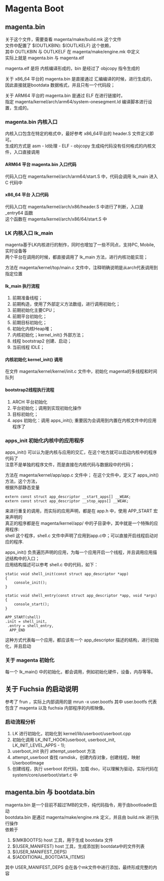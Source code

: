 # Magenta Boot

## magenta.bin

关于这个文件，需要查看 magenta/make/build.mk 这个文件<br/>
文件中配置了 $(OUTLKBIN): $(OUTLKELF) 这个依赖，<br/>
其中 OUTLKBIN 与 OUTLKELF 在 magenta/make/engine.mk 中定义<br/>
实际上就是 magenta.bin 与 magenta.elf<br/>

magenta.elf 是将 内核编译形成的，bin 是经过了 objcopy 指令生成的<br/>

关于 x86_64 平台的 magenta.bin 是直接通过 汇编编译的时候，进行生成的，<br/>
因此直接就是bootdata 数据格式，并且只有一个代码段；<br/>

关于 ARM64 平台的 magenta.bin 是通过 ELF 在进行链接时，<br/>
指定 magenta/kernel/arch/arm64/system-onesegment.ld 编译脚本进行设置，生成的。

### magenta.bin 内核入口
内核入口包含在特定的格式中，最好参考 x86_64平台的 header.S 文件定义即可。<br/>
生成的方式是  asm - ld处理 - ELF - objcopy 生成纯代码没有任何格式的内核文件，入口直接调用

#### ARM64 平台 magenta.bin 入口代码

代码入口在 magenta/kernel/arch/arm64/start.S 中，代码会调用 lk_main 进入 C 代码中

#### x86_64 平台 入口代码

代码入口在 magenta/kernel/arch/x86/header.S 中进行了判断，入口是 \_entry64 函数<br/>
这个函数在 magenta/kernel/arch/x86/64/start.S 中

### LK 内核入口 lk_main

magenta基于LK内核进行的制作，同时也增加了一些不同点，支持PC, Mobile, 实时设备等<br/>
两个平台在调用的时候，都直接调用了 lk_main 方法，进行内核功能实现；<br/>

方法在 magenta/kernel/top/main.c 文件中，注释明确说明是从arch代表调用到指定位置

#### lk_main 执行流程

1. 前期准备线程；
1. 前期构造，使用了外部定义方法数组，进行调用初始化；
1. 前期初始化主要CPU；
1. 前期平台初始化；
1. 前期目标初始化；
1. 初始化内核Heap堆；
1. 内核初始化；kernel_init() 外部方法；
1. 线程 bootstrap2 创建、启动；
1. 当前线程 IDLE；

#### 内核初始化 kernel_init() 调用

在文件 magenta/kernel/kernel/init.c 文件中，初始化 magenta的多线程和时间队列

#### bootstrap2线程执行流程

1. ARCH 平台初始化
1. 平台初始化；调用到实现初始化操作
1. 目标初始化；
1. apps 初始化：调用 apps_init(); 重要因为会调用到内置在内核文件中的应用程序了

### apps_init 初始化内核中的应用程序

apps_init() 可以认为是内核与应用的交汇，在这个地方就可以启动内核中的程序代码了<br/>
注意不是单独的程序文件，而是直接在内核代码与数据段中的代码；<br/>

方法在 magenta/kernel/app/app.c 文件中；
在这个文件中，定义了 apps_init() 方法，这个方法，<br/>
根据外部静态变量 <br/>

````
extern const struct app_descriptor __start_apps[] __WEAK;
extern const struct app_descriptor __stop_apps[] __WEAK;
````

来进行重复的调用，而实际的应用声明，都是在 app.h 中，使用 APP_START 宏来声明的<br/>
真正的程序都是在 magenta/kernel/app/ 中的子目录中，其中就是一个特殊的应用程序:<br/>
shell 这个程序，shell.c 文件中声明了应用到app.c中；可以直接开启线程启动对应的程序.

apps_init() 负责遍历声明的应用，为每一个应用开启一个线程，并且调用应用描述结构中的入口；<br/>
应用结构描述可以参考 shell.c 中的代码，如下：<br/>

````
static void shell_init(const struct app_descriptor *app)
{
    console_init();
}

static void shell_entry(const struct app_descriptor *app, void *args)
{
    console_start();
}

APP_START(shell)
.init = shell_init,
 .entry = shell_entry,
  APP_END
````

这种方式代表每一个应用，都应该有一个 app_descriptor 描述的结构，进行初始化，并且启动

### 关于 magenta 初始化

每一个 lk_main() 中的初始化，都会调用，例如初始化硬件，设备，内存等等。

## 关于 Fuchsia 的启动说明

参考了 frun ，实际上内部调用的是 mrun -x user.bootfs
其中 user.bootfs 代表包含了 magenta 以及 fuchsia 内部程序的内核映像。

### 启动流程分析

1. LK 进行初始化，初始化到 kernel/lib/userboot/userboot.cpp
1. 初始化调用 LK_INIT_HOOK(userboot, userboot_init, LK_INIT_LEVEL_APPS - 1);
1. userboot_init 执行 attempt_userboot 方法
1. attempt_userboot 查找 ramdisk，创建内存对象，创建线程，映射 UserbootImage
1. 创建线程，执行 userboot 的代码，加载 dso，可以理解为驱动，实际代码在 system/core/userboot/start.c 中

## magenta.bin 与 bootdata.bin

magenta.bin 是一个目前不超过1MB的文件，纯代码指令，用于由bootloader启动<br/>
bootdata.bin 是通过 magenta/make/engine.mk 定义，并且由 build.mk 进行执行操作<br/>
依赖于
1. $(MKBOOTFS)   host 工具，用于生成 bootdata 文件
1. $(USER_MANIFEST)   host 工具，生成添加到 bootdata中的文件列表
1. $(USER_MANIFEST_DEPS)
1. $(ADDITIONAL_BOOTDATA_ITEMS)

其中 USER_MANIFEST_DEPS 会在各个mk文件中进行添加，最终形成完整的内容
